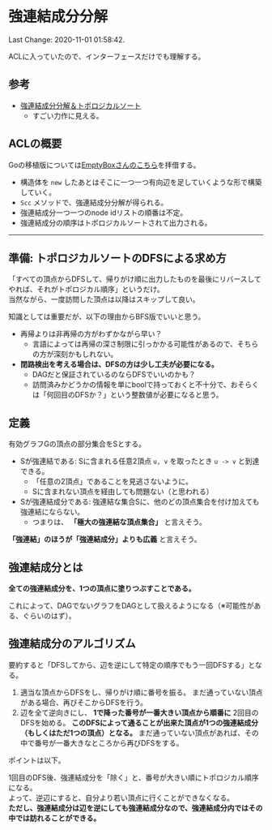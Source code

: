 # 強連結成分分解

Last Change: 2020-11-01 01:58:42.

ACLに入っていたので、インターフェースだけでも理解する。

## 参考

- [強連結成分分解＆トポロジカルソート](https://hcpc-hokudai.github.io/archive/graph_scc_001.pdf)
  - すごい力作に見える。

## ACLの概要

Goの移植版については[EmptyBoxさんのこちら](https://qiita.com/EmptyBox_0/items/2f8e3cf7bd44e0f789d5#scc)を拝借する。

- 構造体を `new` したあとはそこに一つ一つ有向辺を足していくような形で構築していく。
- `Scc` メソッドで、強連結成分分解が得られる。
- 強連結成分一つ一つのnode idリストの順番は不定。
- 強連結成分の順序はトポロジカルソートされて出力される。

---

## 準備: トポロジカルソートのDFSによる求め方

「すべての頂点からDFSして、帰りがけ順に出力したものを最後にリバースしてやれば、それがトポロジカル順序」というだけ。  
当然ながら、一度訪問した頂点は以降はスキップして良い。

知識としては重要だが、以下の理由からBFS版でいいと思う。

- 再帰よりは非再帰の方がわずかながら早い？
  - 言語によっては再帰の深さ制限に引っかかる可能性があるので、そちらの方が深刻かもしれない。
- **閉路検出を考える場合は、DFSの方は少し工夫が必要になる。**
  - DAGだと保証されているのならDFSでいいのかも？
  - 訪問済みかどうかの情報を単にboolで持っておくと不十分で、おそらくは「何回目のDFSか？」という整数値が必要になると思う。

## 定義

有効グラフGの頂点の部分集合をSとする。

- Sが強連結である: Sに含まれる任意2頂点 `u, v` を取ったとき `u -> v` と到達できる。
  - 「任意の2頂点」であることを見逃さないように。
  - Sに含まれない頂点を経由しても問題ない（と思われる）
- Sが強連結成分である: 強連結な集合Sに、他のどの頂点集合を付け加えても強連結にならない。
  - つまりは、 **「極大の強連結な頂点集合」** と言えそう。

**「強連結」のほうが「強連結成分」よりも広義** と言えそう。

## 強連結成分とは

**全ての強連結成分を、1つの頂点に塗りつぶすことである。**

これによって、DAGでないグラフをDAGとして扱えるようになる（※可能性がある、ぐらいのはず）。

## 強連結成分のアルゴリズム

要約すると「DFSしてから、辺を逆にして特定の順序でもう一回DFSする」となる。

1. 適当な頂点からDFSをし、帰りがけ順に番号を振る。
まだ通っていない頂点がある場合、再びそこからDFSを行う。
2. 辺を全て逆向きにし、 **1で降った番号が一番大きい頂点から順番に** 2回目のDFSを始める。
**このDFSによって通ることが出来た頂点が1つの強連結成分（もしくはただ1つの頂点）となる。**
まだ通っていない頂点があれば、その中で番号が一番大きなところから再びDFSをする。

ポイントは以下。

1回目のDFS後、強連結成分を「除く」と、番号が大きい順にトポロジカル順序になる。  
よって、逆辺にすると、自分より若い頂点に行くことができなくなる。  
**ただし、強連結成分は辺を逆にしても強連結成分なので、強連結成分内ではその中では訪れることができる。**

